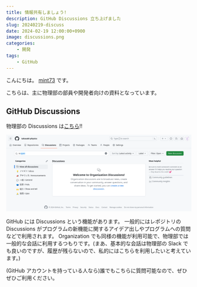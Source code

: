 ```yaml
---
title: 情報共有しましょう!
description: GitHub Discussions 立ち上げました
slug: 20240219-discuss
date: 2024-02-19 12:00:00+0900
image: discussions.png
categories:
    - 開発
tags:
    - GitHub
---
```

こんにちは。
[mint73](https://github.com/mint73) です。

こちらは、主に物理部の部員や開発者向けの資料となっています。

## GitHub Discussions

物理部の Discussions は[こちら](https://github.com/orgs/takasaki-physics/discussions)!!

![GitHub Discussions](discussions.png)

GitHub には Discussions という機能があります。
一般的にはレポジトリの Discussions がプログラムの新機能に関するアイデア出しやプログラムへの質問などで利用されます。
Organization でも同様の機能が利用可能で、物理部では一般的な会話に利用するつもりです。(まあ、基本的な会話は物理部の Slack でも良いのですが、履歴が残らないので、私的にはこちらを利用したいと考えています。)

(GitHub アカウントを持っている人なら)誰でもこちらに質問可能なので、ぜひぜひご利用ください。

